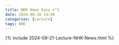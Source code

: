 ```yaml
---
title: NHK News Easy n°1
date: 2024-08-20 14:49
categories: [Lecture]
tags: NHK
---
```

{% include 2024-08-21-Lecture-NHK-News.html %}